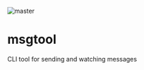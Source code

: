 ![master](https://github.com/rivms/msgtool/workflows/master/badge.svg)
# msgtool
CLI tool for sending and watching messages
